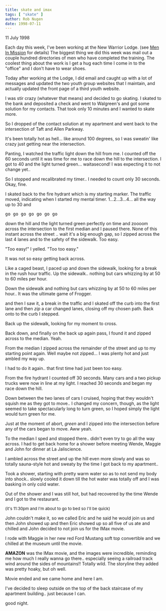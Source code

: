 ```yaml
---
title: skate and imax
tags: [ "skate" ]
author: Rob Nugen
date: 1998-07-11
---
```


<title>Skate and IMax</title>

<p class=date>11 July 1998</p>

<p>Each day this week, I've been working at the New Warrior Lodge.  (see <a href="https://Nottingham.com/warrior/">Men In Mission</a> for details) The biggest thing we did this week was mail out a couple hundred directories of men who have completed the training.  The coolest thing about the work is I get a hug each time I come in to the "office" and I don't have to wear shoes.

<p>Today after working at the Lodge, I did email and caught up with a lot of messages and updated the two youth group websites that I maintain, and actually updated the front page of a third youth website.

<p>I was stir crazy (whatever that means) and decided to go skating. I skated to the bank and deposited a check and went to Walgreen's and got some solution for my contacts. That took only 10 minutes and I wanted to skate more.

<p>So I dropped of the contact solution at my apartment and went back to the intersection of Taft and Allen Parkway.

<p>It's been totally hot as hell... like around 100 degrees, so I was sweatin' like crazy just getting near the intersection. 

<p>Panting, I watched the traffic light down the hill from me.  I counted off the 60 seconds until it was time for me to race down the hill to the intersection.  I got to 40 and the light turned green...  waitasecond!  I was expecting it to not change yet.. 

<p>So I stopped and recalibrated my timer..  I needed to count only 30 seconds.  Okay, fine.

<p>I skated back to the fire hydrant which is my starting marker. The traffic moved, indicating when I started my mental timer.  1...2...3...4... all the way up to 30 and

<pre>go go go go go go go</pre>

<p>down the hill and the light turned green perfectly on time and zoooom across the intersection to the first median and I paused there. None of this instant across the street ..  wait it's a big enough gap, so I zipped across the last 4 lanes and to the safety of the sidewalk.   Too easy.

<p>"Too easy!" I yelled.  "Too too easy."

<p>It was not so easy getting back across.  

<p>Like a caged beast, I paced up and down the sidewalk, looking for a break in the rush hour traffic.  Up the sidewalk.. nothing but cars whizzing by at 50 to 60 miles per hour.

<p>Down the sidewalk and nothing but cars whizzing by at 50 to 60 miles per hour.. It was the ultimate game of Frogger.

<p>and then I saw it, a break in the traffic and I skated off the curb into the first lane and then <em>zip</em> a car changed lanes, closing off my chosen path.    Back onto to the curb I stepped.

<p>Back up the sidewalk, looking for my moment to cross.  

<p>Back down, and finally on the back up again pass, I found it and zipped across to the median.  Yeah.

<p>From the median I zipped across the remainder of the street  and up to my starting point again.  Well maybe not zipped... I was plenty hot and just ambled my way up.

<p>I had to do it again..  that first time had just been too easy.

<p>From the fire hydrant I counted off 30 seconds.  Many cars and a two pickup trucks were now in line at my light.  I reached 30 seconds and began my race down the hill.  

<p>Down between the two lanes of cars I cruised, hoping that they wouldn't squish me as they got to move.. I changed my concern, though, as the light seemed to take spectacularly long to turn green, so I hoped simply the light would turn green for me.

<p>Just at the moment of abort, <em>green</em> and I zipped into the intersection before any of the cars began to move.  Aww yeah.

<p>To the median I sped and stopped there.. didn't even try to go all the way across.  I had to get back home for a shower before meeting Wende, Maggie and John for dinner at La Jaliscience.

<p>I ambled across the street and up the hill even more slowly and was so totally sauna-style hot and sweaty by the time I got back to my apartment..

<p>Took a shower, starting with pretty warm water so as to not send my body into shock.. slowly cooled it down till the hot water was totally off and I was basking in only cold water.

<p>Out of the shower and I was still hot, but had recovered by the time Wende and I got to the restaurant.

<p><font size=-1>(it's 11:30pm and I'm about to go to bed so I'll be quick)</font>

<p>John couldn't make it, so we called Eric and he said he would join us and then John showed up and then Eric showed up so all five of us ate and chilled and John decided to not join us for the IMax movie.

<p>I rode with Maggie in her new red Ford Mustang soft top convertible and we chilled at the museum until the movie.

<p><b>AMAZON</b> was the IMax movie, and the images were incredible, reminding me how much I really wanna go there.. especially seeing a railroad track wind around the sides of mountains!!  Totally wild.  The storyline they added was pretty hoaky, but oh well.

<p>Movie ended and we came home and here I am.

<p>I've decided to sleep outside on the top of the back staircase of my apartment building.. just because I can.

<p>good night.
</p>
